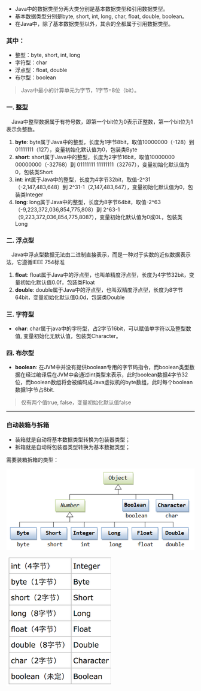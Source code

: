 
- Java中的数据类型分两大类分别是基本数据类型和引用数据类型。
- 基本数据类型分别是byte, short, int, long, char, float, double, boolean。 
- 在Java中，除了基本数据类型以外，其余的全都属于引用数据类型。

### 其中：
- 整型：byte, short, int, long
- 字符型：char
- 浮点型：float, double
- 布尔型：boolean

> Java中最小的计算单元为字节，1字节=8位（bit）。

### 一. 整型
&emsp;Java中整型数据属于有符号数，即第一个bit位为0表示正整数，第一个bit位为1表示负整数。

1. **byte**: byte属于Java中的整型，长度为1字节8bit，取值10000000（-128）到 01111111（127），变量初始化默认值为0，包装类Byte
2. **short**: short属于Java中的整型，长度为2字节16bit，取值10000000 00000000（-32768）到 01111111 11111111（32767），变量初始化默认值为0，包装类Short
3. **int**: int属于Java中的整型，长度为4字节32bit，取值-2^31 （-2,147,483,648）到 2^31-1（2,147,483,647），变量初始化默认值为0，包装类Integer
4. **long**: long属于Java中的整型，长度为8字节64bit，取值-2^63 （-9,223,372,036,854,775,808‬）到 2^63-1（9,223,372,036,854,775,8087），变量初始化默认值为0或0L，包装类Long

### 二. 浮点型
&emsp;Java中浮点型数据无法由二进制直接表示，而是一种对于实数的近似数据表示法，它遵循IEEE 754标准

1. **float**: float属于Java中的浮点型，也叫单精度浮点型，长度为4字节32bit，变量初始化默认值0.0f，包装类Float
2. **double**: double属于Java中的浮点型，也叫双精度浮点型，长度为8字节64bit，变量初始化默认值0.0d，包装类Double

### 三. 字符型
- **char**: char属于java中的字符型，占2字节16bit，可以赋值单字符以及整型数值, 变量初始化无默认值，包装类Character。

### 四. 布尔型
- **boolean**: 在JVM中并没有提供boolean专用的字节码指令，而boolean类型数据在经过编译后在JVM中会通过int类型来表示，此时boolean数据4字节32位，而boolean数组将会被编码成Java虚拟机的byte数组，此时每个boolean数据1字节占8bit.

>仅有两个值true, false，变量初始化默认值false

---

### 自动装箱与拆箱
- 装箱就是自动将基本数据类型转换为包装器类型；
- 拆箱就是自动将包装器类型转换为基本数据类型；
  
需要装箱拆箱的类型：

![](../assets/vendor/java-boxing.png)

![](../assets/vendor/java-type.png)